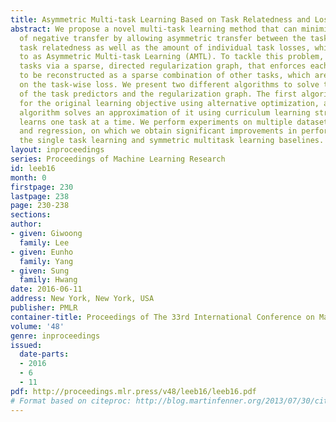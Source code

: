 ```yaml
---
title: Asymmetric Multi-task Learning Based on Task Relatedness and Loss
abstract: We propose a novel multi-task learning method that can minimize the effect
  of negative transfer by allowing asymmetric transfer between the tasks based on
  task relatedness as well as the amount of individual task losses, which we refer
  to as Asymmetric Multi-task Learning (AMTL). To tackle this problem, we couple multiple
  tasks via a sparse, directed regularization graph, that enforces each task parameter
  to be reconstructed as a sparse combination of other tasks, which are selected based
  on the task-wise loss. We present two different algorithms to solve this joint learning
  of the task predictors and the regularization graph. The first algorithm solves
  for the original learning objective using alternative optimization, and the second
  algorithm solves an approximation of it using curriculum learning strategy, that
  learns one task at a time. We perform experiments on multiple datasets for classification
  and regression, on which we obtain significant improvements in performance over
  the single task learning and symmetric multitask learning baselines.
layout: inproceedings
series: Proceedings of Machine Learning Research
id: leeb16
month: 0
firstpage: 230
lastpage: 238
page: 230-238
sections: 
author:
- given: Giwoong
  family: Lee
- given: Eunho
  family: Yang
- given: Sung
  family: Hwang
date: 2016-06-11
address: New York, New York, USA
publisher: PMLR
container-title: Proceedings of The 33rd International Conference on Machine Learning
volume: '48'
genre: inproceedings
issued:
  date-parts:
  - 2016
  - 6
  - 11
pdf: http://proceedings.mlr.press/v48/leeb16/leeb16.pdf
# Format based on citeproc: http://blog.martinfenner.org/2013/07/30/citeproc-yaml-for-bibliographies/
---
```

